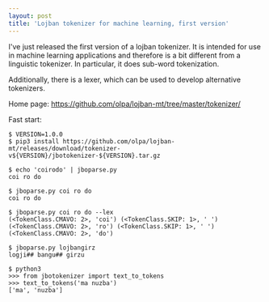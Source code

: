 ```yaml
---
layout: post
title: 'Lojban tokenizer for machine learning, first version'
---
```


I've just released the first version of a lojban tokenizer. It is intended for use in machine learning applications and therefore is a bit different from a linguistic tokenizer. In particular, it does sub-word tokenization.

Additionally, there is a lexer, which can be used to develop alternative tokenizers.

Home page: https://github.com/olpa/lojban-mt/tree/master/tokenizer/

Fast start:

```
$ VERSION=1.0.0
$ pip3 install https://github.com/olpa/lojban-mt/releases/download/tokenizer-v${VERSION}/jbotokenizer-${VERSION}.tar.gz

$ echo 'coirodo' | jboparse.py
coi ro do

$ jboparse.py coi ro do
coi ro do

$ jboparse.py coi ro do --lex
(<TokenClass.CMAVO: 2>, 'coi') (<TokenClass.SKIP: 1>, ' ')
(<TokenClass.CMAVO: 2>, 'ro') (<TokenClass.SKIP: 1>, ' ')
(<TokenClass.CMAVO: 2>, 'do')

$ jboparse.py lojbangirz
logji## bangu## girzu

$ python3
>>> from jbotokenizer import text_to_tokens
>>> text_to_tokens('ma nuzba')
['ma', 'nuzba']
```
